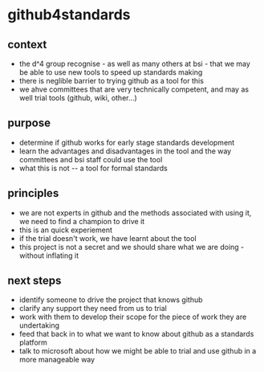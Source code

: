 # github4standards
## context
- the d^4 group recognise - as well as many others at bsi - that we may be able to use new tools to speed up standards making
- there is neglible barrier to trying github as a tool for this
- we ahve committees that are very technically competent, and may as well trial tools (github, wiki, other...)

## purpose
- determine if github works for early stage standards development
- learn the advantages and disadvantages in the tool and the way committees and bsi staff could use the tool
- what this is not
-- a tool for formal standards

## principles
- we are not experts in github and the methods associated with using it, we need to find a champion to drive it
- this is an quick experiement
- if the trial doesn't work, we have learnt about the tool
- this project is not a secret and we should share what we are doing - without inflating it

## next steps
- identify someone to drive the project that knows github
- clarify any support they need from us to trial
- work with them to develop their scope for the piece of work they are undertaking
- feed that back in to what we want to know about github as a standards platform
- talk to microsoft about how we might be able to trial and use github in a more manageable way
